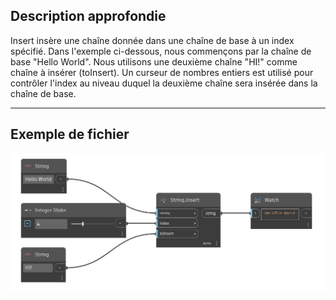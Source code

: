 ## Description approfondie
Insert insère une chaîne donnée dans une chaîne de base à un index spécifié. Dans l'exemple ci-dessous, nous commençons par la chaîne de base "Hello World". Nous utilisons une deuxième chaîne "HI!" comme chaîne à insérer (toInsert). Un curseur de nombres entiers est utilisé pour contrôler l'index au niveau duquel la deuxième chaîne sera insérée dans la chaîne de base.
___
## Exemple de fichier

![Insert](./DSCore.String.Insert_img.jpg)

